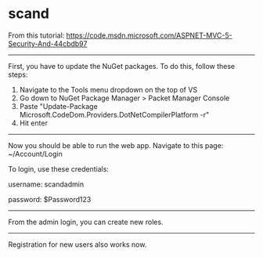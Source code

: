 # scand

From this tutorial: https://code.msdn.microsoft.com/ASPNET-MVC-5-Security-And-44cbdb97

-----------------------------------------------------------------------------------------------------

First, you have to update the NuGet packages. To do this, follow these steps:
  1. Navigate to the Tools menu dropdown on the top of VS
  2. Go down to NuGet Package Manager > Packet Manager Console
  3. Paste "Update-Package Microsoft.CodeDom.Providers.DotNetCompilerPlatform -r"
  4. Hit enter

-----------------------------------------------------------------------------------------------------

Now you should be able to run the web app. Navigate to this page: ~/Account/Login

To login, use these credentials:

username: scandadmin

password: $Password123

-----------------------------------------------------------------------------------------------------

From the admin login, you can create new roles.

-----------------------------------------------------------------------------------------------------

Registration for new users also works now.
